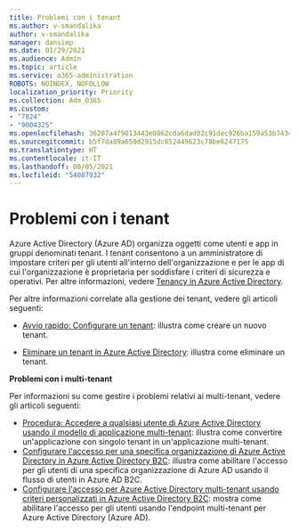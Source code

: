 ```yaml
---
title: Problemi con i tenant
ms.author: v-smandalika
author: v-smandalika
manager: dansimp
ms.date: 01/29/2021
ms.audience: Admin
ms.topic: article
ms.service: o365-administration
ROBOTS: NOINDEX, NOFOLLOW
localization_priority: Priority
ms.collection: Adm_O365
ms.custom:
- "7824"
- "9004325"
ms.openlocfilehash: 36207a4f9013443e0862cda6dad02c91dec926ba159a53b7434c261e4e719959
ms.sourcegitcommit: b5f7da89a650d2915dc652449623c78be6247175
ms.translationtype: HT
ms.contentlocale: it-IT
ms.lasthandoff: 08/05/2021
ms.locfileid: "54087932"
---
```

# <a name="issues-with-tenants"></a>Problemi con i tenant

Azure Active Directory (Azure AD) organizza oggetti come utenti e app in gruppi denominati tenant. I tenant consentono a un amministratore di impostare criteri per gli utenti all'interno dell'organizzazione e per le app di cui l'organizzazione è proprietaria per soddisfare i criteri di sicurezza e operativi. Per altre informazioni, vedere [Tenancy in Azure Active Directory](https://docs.microsoft.com/azure/active-directory/develop/single-and-multi-tenant-apps).

Per altre informazioni correlate alla gestione dei tenant, vedere gli articoli seguenti:

- [Avvio rapido: Configurare un tenant](https://docs.microsoft.com/azure/active-directory/develop/quickstart-create-new-tenant): illustra come creare un nuovo tenant.

- [Eliminare un tenant in Azure Active Directory](https://docs.microsoft.com/azure/active-directory/enterprise-users/directory-delete-howto): illustra come eliminare un tenant.

**Problemi con i multi-tenant**

Per informazioni su come gestire i problemi relativi ai multi-tenant, vedere gli articoli seguenti:

- [Procedura: Accedere a qualsiasi utente di Azure Active Directory usando il modello di applicazione multi-tenant](https://docs.microsoft.com/azure/active-directory/develop/howto-convert-app-to-be-multi-tenant): illustra come convertire un'applicazione con singolo tenant in un'applicazione multi-tenant.
- [Configurare l'accesso per una specifica organizzazione di Azure Active Directory in Azure Active Directory B2C](https://docs.microsoft.com/azure/active-directory-b2c/identity-provider-azure-ad-single-tenant?pivots=b2c-user-flow): illustra come abilitare l'accesso per gli utenti di una specifica organizzazione di Azure AD usando il flusso di utenti in Azure AD B2C.
- [Configurare l'accesso per Azure Active Directory multi-tenant usando criteri personalizzati in Azure Active Directory B2C](https://docs.microsoft.com/azure/active-directory-b2c/identity-provider-azure-ad-multi-tenant?pivots=b2c-custom-policy): mostra come abilitare l'accesso per gli utenti usando l'endpoint multi-tenant per Azure Active Directory (Azure AD).






